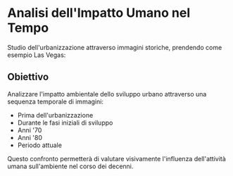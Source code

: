 # Analisi dell'Impatto Umano nel Tempo

Studio dell'urbanizzazione attraverso immagini storiche, prendendo come esempio Las Vegas:

## Obiettivo
Analizzare l'impatto ambientale dello sviluppo urbano attraverso una sequenza temporale di immagini:
- Prima dell'urbanizzazione
- Durante le fasi iniziali di sviluppo
- Anni '70
- Anni '80
- Periodo attuale

Questo confronto permetterà di valutare visivamente l'influenza dell'attività umana sull'ambiente nel corso dei decenni.
